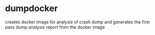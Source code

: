dumpdocker
==========

creates docker image for analysis of crash dump and 
generates the first pass dump analysis report from the docker image
